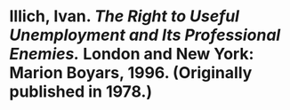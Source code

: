 # Illich, Ivan. *The Right to Useful Unemployment and Its Professional Enemies.* London and New York: Marion Boyars, 1996. (Originally published in 1978.)
